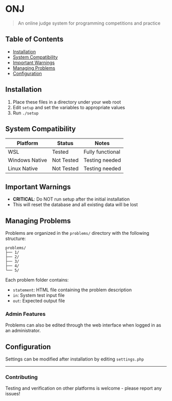 # ONJ

> An online judge system for programming competitions and practice

## Table of Contents
- [Installation](#installation)
- [System Compatibility](#system-compatibility)
- [Important Warnings](#important-warnings)
- [Managing Problems](#managing-problems)
- [Configuration](#configuration)

##  Installation
1. Place these files in a directory under your web root
2. Edit `setup` and set the variables to appropriate values
3. Run `./setup`

## System Compatibility
| Platform | Status | Notes |
|----------|--------|-------|
| WSL | Tested | Fully functional |
| Windows Native | Not Tested | Testing needed |
| Linux Native | Not Tested | Testing needed |

## Important Warnings
- **CRITICAL**: Do NOT run setup after the initial installation
- This will reset the database and all existing data will be lost

## Managing Problems
Problems are organized in the `problems/` directory with the following structure:

```
problems/
├── 1/
├── 2/
├── 3/
├── 4/
└── 5/
```

Each problem folder contains:
- `statement`: HTML file containing the problem description
- `in`: System test input file
- `out`: Expected output file

### Admin Features
Problems can also be edited through the web interface when logged in as an administrator.

## Configuration
Settings can be modified after installation by editing `settings.php`

---

### Contributing
Testing and verification on other platforms is welcome - please report any issues!